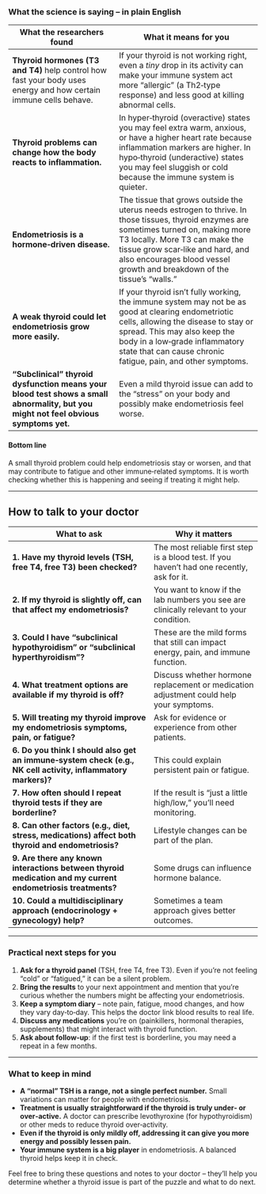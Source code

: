 ### What the science is saying – in plain English

| What the researchers found | What it means for you |
|---------------------------|-----------------------|
| **Thyroid hormones (T3 and T4)** help control how fast your body uses energy and how certain immune cells behave. | If your thyroid is not working right, even a *tiny* drop in its activity can make your immune system act more “allergic” (a Th2‑type response) and less good at killing abnormal cells. |
| **Thyroid problems can change how the body reacts to inflammation.** | In hyper‑thyroid (overactive) states you may feel extra warm, anxious, or have a higher heart rate because inflammation markers are higher. In hypo‑thyroid (underactive) states you may feel sluggish or cold because the immune system is quieter. |
| **Endometriosis is a hormone‑driven disease.** | The tissue that grows outside the uterus needs estrogen to thrive. In those tissues, thyroid enzymes are sometimes turned on, making more T3 locally. More T3 can make the tissue grow scar‑like and hard, and also encourages blood vessel growth and breakdown of the tissue’s “walls.” |
| **A weak thyroid could let endometriosis grow more easily.** | If your thyroid isn’t fully working, the immune system may not be as good at clearing endometriotic cells, allowing the disease to stay or spread. This may also keep the body in a low‑grade inflammatory state that can cause chronic fatigue, pain, and other symptoms. |
| **“Subclinical” thyroid dysfunction means your blood test shows a small abnormality, but you might not feel obvious symptoms yet.** | Even a mild thyroid issue can add to the “stress” on your body and possibly make endometriosis feel worse. |

#### Bottom line
A small thyroid problem could help endometriosis stay or worsen, and that may contribute to fatigue and other immune‑related symptoms. It is worth checking whether this is happening and seeing if treating it might help.

---

## How to talk to your doctor

| What to ask | Why it matters |
|-------------|----------------|
| **1. Have my thyroid levels (TSH, free T4, free T3) been checked?** | The most reliable first step is a blood test. If you haven’t had one recently, ask for it. |
| **2. If my thyroid is slightly off, can that affect my endometriosis?** | You want to know if the lab numbers you see are clinically relevant to your condition. |
| **3. Could I have “subclinical hypothyroidism” or “subclinical hyperthyroidism”?** | These are the mild forms that still can impact energy, pain, and immune function. |
| **4. What treatment options are available if my thyroid is off?** | Discuss whether hormone replacement or medication adjustment could help your symptoms. |
| **5. Will treating my thyroid improve my endometriosis symptoms, pain, or fatigue?** | Ask for evidence or experience from other patients. |
| **6. Do you think I should also get an immune‑system check (e.g., NK cell activity, inflammatory markers)?** | This could explain persistent pain or fatigue. |
| **7. How often should I repeat thyroid tests if they are borderline?** | If the result is “just a little high/low,” you’ll need monitoring. |
| **8. Can other factors (e.g., diet, stress, medications) affect both thyroid and endometriosis?** | Lifestyle changes can be part of the plan. |
| **9. Are there any known interactions between thyroid medication and my current endometriosis treatments?** | Some drugs can influence hormone balance. |
| **10. Could a multidisciplinary approach (endocrinology + gynecology) help?** | Sometimes a team approach gives better outcomes. |

---

### Practical next steps for you

1. **Ask for a thyroid panel** (TSH, free T4, free T3). Even if you’re not feeling “cold” or “fatigued,” it can be a silent problem.
2. **Bring the results** to your next appointment and mention that you’re curious whether the numbers might be affecting your endometriosis.
3. **Keep a symptom diary** – note pain, fatigue, mood changes, and how they vary day‑to‑day. This helps the doctor link blood results to real life.
4. **Discuss any medications** you’re on (painkillers, hormonal therapies, supplements) that might interact with thyroid function.
5. **Ask about follow‑up**: if the first test is borderline, you may need a repeat in a few months.

---

### What to keep in mind

- **A “normal” TSH is a range, not a single perfect number.** Small variations can matter for people with endometriosis.
- **Treatment is usually straightforward if the thyroid is truly under‑ or over‑active.** A doctor can prescribe levothyroxine (for hypothyroidism) or other meds to reduce thyroid over‑activity.
- **Even if the thyroid is only mildly off, addressing it can give you more energy and possibly lessen pain.**  
- **Your immune system is a big player** in endometriosis. A balanced thyroid helps keep it in check.

Feel free to bring these questions and notes to your doctor – they’ll help you determine whether a thyroid issue is part of the puzzle and what to do next.